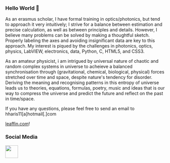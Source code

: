 ### Hello World 👋

<!--
**hassanharis/hassanharis** is a ✨ _special_ ✨ repository because its `README.md` (this file) appears on your GitHub profile.

Here are some ideas to get you started:

- 🔭 I’m currently working on ...
- 🌱 I’m currently learning ...
- 👯 I’m looking to collaborate on ...
- 🤔 I’m looking for help with ...
- 💬 Ask me about ...
- 📫 How to reach me: ...
- 😄 Pronouns: ...
- ⚡ Fun fact: ...
-->

As an erasmus scholar, I have formal training in optics/photonics, but tend to approach it very intuitively; I strive for a balance between estimation and precise calculation, as well as between principles and details. However, I believe many problems can be solved by making a thoughtful sketch. Properly labeling the axes and avoiding insignificant data are key to this approach. My interest is piqued by the challenges in photonics, optics, physics, LabVIEW, electronics, data, Python, C, HTML5, and CSS3.

As an amateur physicist, i am intrigued by universal nature of chaotic and random complex systems in universe to acheieve a balanced synchronisation through (gravitational, chemical, biological, physical) forces stretched over time and space, despite nature's tendency for disorder. Deriving the meaning and recognising patterns in this entropy of universe leads us to theories, equations, formulas, poetry, music and ideas that is our way to compress the universe and predict the future and reflect on the past in time/space.


If you have any questions, please feel free to send an email to hharis11[a]hotmail[.]com

<a href="leaffin.com" target="_blank">leaffin.com</a>!


### Social Media
<a href="https://www.linkedin.com/in/hassanharis" target="_blank"> <img src="https://user-images.githubusercontent.com/45975234/130657245-170fc7d9-cef5-4832-881d-571917d601d3.png" width="40" height="40" /></a>
